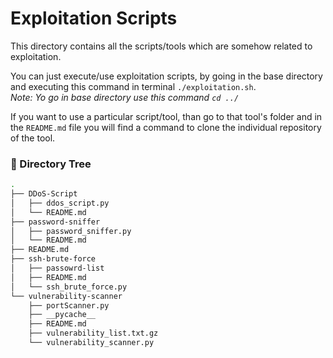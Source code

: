 # Exploitation Scripts

This directory contains all the scripts/tools which are somehow related to exploitation.

You can just execute/use exploitation scripts, by going in the base directory and executing this command in terminal `./exploitation.sh`.\
*Note: Yo go in base directory use this command `cd ../`*

If you want to use a particular script/tool, than go to that tool's folder and in the `README.md` file you will find a command to clone the individual repository of the tool.

### 🧱 Directory Tree

```bash
.
├── DDoS-Script
│   ├── ddos_script.py
│   └── README.md
├── password-sniffer
│   ├── password_sniffer.py
│   └── README.md
├── README.md
├── ssh-brute-force
│   ├── passowrd-list
│   ├── README.md
│   └── ssh_brute_force.py
└── vulnerability-scanner
    ├── portScanner.py
    ├── __pycache__
    ├── README.md
    ├── vulnerability_list.txt.gz
    └── vulnerability_scanner.py

```